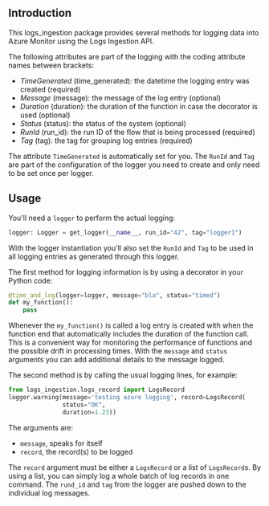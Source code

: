 ## Introduction

This logs_ingestion package provides several methods for logging data into Azure Monitor using the Logs Ingestion API.

The following attributes are part of the logging with the coding attribute names between brackets:
- _TimeGenerated_ (time_generated): the datetime the logging entry was created (required) 
- _Message_ (message): the message of the log entry (optional)
- _Duration_ (duration): the duration of the function in case the decorator is used (optional)
- _Status_ (status): the status of the system (optional)
- _RunId_ (run_id): the run ID of the flow that is being processed (required)
- _Tag_ (tag): the tag for grouping log entries (required)

The attribute `TimeGenerated` is automatically set for you. The `RunId` and `Tag` are part of the configuration of the logger you need to create and only need to be set once per logger.


## Usage

You'll need a `logger` to perform the actual logging:
```python
logger: Logger = get_logger(__name__, run_id="42", tag="logger1")
```
With the logger instantiation you'll also set the `RunId` and `Tag` to be used in all logging entries as generated through this logger.

The first method for logging information is by using a decorator in your Python code:
```python
@time_and_log(logger=logger, message="bla", status="timed")
def my_function():
    pass
```
Whenever the `my_function()` is called a log entry is created with when the function end that automatically includes the duration of the function call. This is a convenient way for monitoring the performance of functions and the possible drift in processing times. 
With the `message` and `status` arguments you can add additional details to the message logged.

The second method is by calling the usual logging lines, for example:
```python
from logs_ingestion.logs_record import LogsRecord
logger.warning(message='testing azure logging', record=LogsRecord(
               status="OK",
               duration=1.23))
```
The arguments are:
- `message`, speaks for itself
- `record`, the record(s) to be logged

The `record` argument must be either a `LogsRecord` or a list of `LogsRecord`s.
By using a list, you can simply log a whole batch of log records in one command. The `rund_id` and `tag` from the logger are pushed down to the individual log messages.
